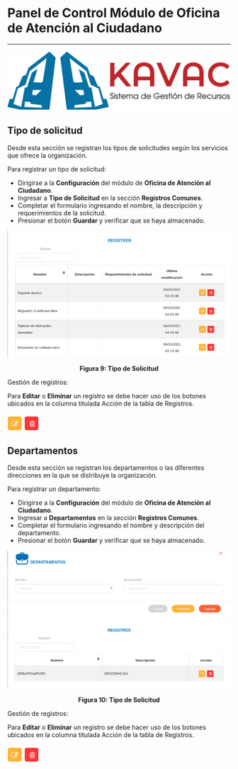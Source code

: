 # Panel de Control Módulo de Oficina de Atención al Ciudadano
*************************************************************

![Screenshot](../img/logokavac.png#imagen)

## Tipo de solicitud

Desde esta sección se registran los tipos de solicitudes según los servicios que ofrece la organización. 

Para registrar un tipo de solicitud:

- Dirigirse a la **Configuración** del módulo de **Oficina de Atención al Ciudadano**.
- Ingresar a **Tipo de Solicitud** en la sección **Registros Comunes**.
- Completar el formulario ingresando el nombre, la descripción y requerimientos de la solicitud.
- Presionar el botón **Guardar** y verificar que se haya almacenado.

![Screenshot](../img/figure_9.png)<div style="text-align: center;font-weight: bold">Figura 9: Tipo de Solicitud</div>  

Gestión de registros:

Para **Editar** o **Eliminar** un registro se debe hacer uso de los botones ubicados en la columna titulada Acción de la tabla de Registros.

![Screenshot](../img/manage_1.png)

## Departamentos

Desde esta sección se registran los departamentos o las diferentes direcciones en la que se distribuye la organización.  

Para registrar un departamento:

- Dirigirse a la **Configuración** del módulo de **Oficina de Atención al Ciudadano**.
- Ingresar a **Departamentos** en la sección **Registros Comunes**.
- Completar el formulario ingresando el nombre y descripción del departamento.
- Presionar el botón **Guardar** y verificar que se haya almacenado.

![Screenshot](../img/figure_10.png)<div style="text-align: center;font-weight: bold">Figura 10: Tipo de Solicitud</div>  

Gestión de registros:

Para **Editar** o **Eliminar** un registro se debe hacer uso de los botones ubicados en la columna titulada Acción de la tabla de Registros.
  
![Screenshot](../img/manage_1.png)



